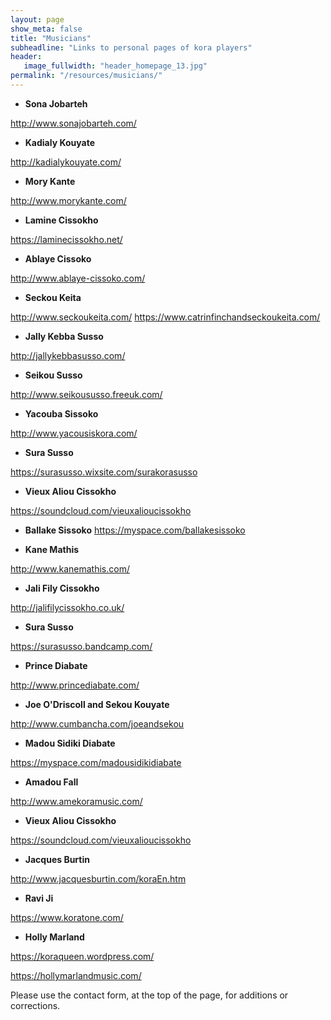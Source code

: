 ```yaml
---
layout: page
show_meta: false
title: "Musicians"
subheadline: "Links to personal pages of kora players"
header:
   image_fullwidth: "header_homepage_13.jpg"
permalink: "/resources/musicians/"
---
```


* **Sona Jobarteh**

<http://www.sonajobarteh.com/>

* **Kadialy Kouyate**

<http://kadialykouyate.com/>

* **Mory Kante**

<http://www.morykante.com/>

* **Lamine Cissokho**

<https://laminecissokho.net/>

* **Ablaye Cissoko**

<http://www.ablaye-cissoko.com/>
 
* **Seckou Keita** 
 
<http://www.seckoukeita.com/>
<https://www.catrinfinchandseckoukeita.com/>

* **Jally Kebba Susso**

<http://jallykebbasusso.com/>

* **Seikou Susso**

<http://www.seikoususso.freeuk.com/>

* **Yacouba Sissoko**

<http://www.yacousiskora.com/>

* **Sura Susso**

<https://surasusso.wixsite.com/surakorasusso>

* **Vieux Aliou Cissokho**

<https://soundcloud.com/vieuxalioucissokho>

* **Ballake Sissoko**
<https://myspace.com/ballakesissoko>

* **Kane Mathis**

<http://www.kanemathis.com/>

* **Jali Fily Cissokho**

<http://jalifilycissokho.co.uk/>

* **Sura Susso**

<https://surasusso.bandcamp.com/>

* **Prince Diabate**  

<http://www.princediabate.com/>

* **Joe O'Driscoll and Sekou Kouyate**

<http://www.cumbancha.com/joeandsekou>

* **Madou Sidiki Diabate**

<https://myspace.com/madousidikidiabate>

* **Amadou Fall**

<http://www.amekoramusic.com/>

* **Vieux Aliou Cissokho**

<https://soundcloud.com/vieuxalioucissokho>

* **Jacques Burtin**

<http://www.jacquesburtin.com/koraEn.htm>

* **Ravi Ji**

<https://www.koratone.com/>

* **Holly Marland**

<https://koraqueen.wordpress.com/>

<https://hollymarlandmusic.com/>

Please use the contact form, at the top of the page, for additions or corrections.
